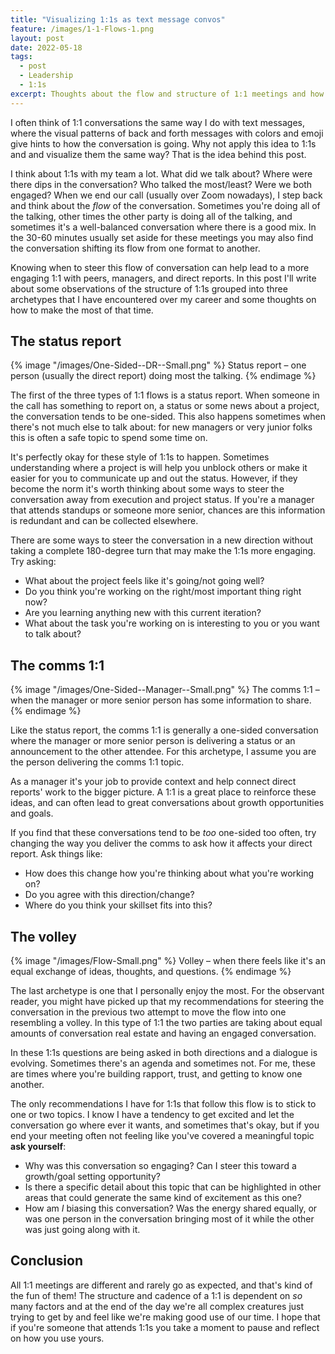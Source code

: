 ```yaml
---
title: "Visualizing 1:1s as text message convos"
feature: /images/1-1-Flows-1.png
layout: post
date: 2022-05-18
tags:
  - post
  - Leadership
  - 1:1s
excerpt: Thoughts about the flow and structure of 1:1 meetings and how you can make the most of them.
---
```


I often think of 1:1 conversations the same way I do with text messages, where the visual patterns of back and forth messages with colors and emoji give hints to how the conversation is going. Why not apply this idea to 1:1s and and visualize them the same way? That is the idea behind this post.

I think about 1:1s with my team a lot. What did we talk about? Where were there dips in the conversation? Who talked the most/least? Were we both engaged? When we end our call (usually over Zoom nowadays), I step back and think about the *flow* of the conversation. Sometimes you're doing all of the talking, other times the other party is doing all of the talking, and sometimes it's a well-balanced conversation where there is a good mix. In the 30-60 minutes usually set aside for these meetings you may also find the conversation shifting its flow from one format to another.

Knowing when to steer this flow of conversation can help lead to a more engaging 1:1 with peers, managers, and direct reports. In this post I'll write about some observations of the structure of 1:1s grouped into three archetypes that I have encountered over my career and some thoughts on how to make the most of that time.

## The status report

{% image "/images/One-Sided--DR--Small.png" %}
  Status report – one person (usually the direct report) doing most the talking.
{% endimage %}

The first of the three types of 1:1 flows is a status report. When someone in the call has something to report on, a status or some news about a project, the conversation tends to be one-sided. This also happens sometimes when there's not much else to talk about: for new managers or very junior folks this is often a safe topic to spend some time on.

It's perfectly okay for these style of 1:1s to happen. Sometimes understanding where a project is will help you unblock others or make it easier for you to communicate up and out the status. However, if they become the norm it's worth thinking about some ways to steer the conversation away from execution and project status. If you're a manager that attends standups or someone more senior, chances are this information is redundant and can be collected elsewhere.

There are some ways to steer the conversation in a new direction without taking a complete 180-degree turn that may make the 1:1s more engaging. Try asking:

- What about the project feels like it's going/not going well?
- Do you think you're working on the right/most important thing right now?
- Are you learning anything new with this current iteration?
- What about the task you're working on is interesting to you or you want to talk about?

## The comms 1:1

{% image "/images/One-Sided--Manager--Small.png" %}
  The comms 1:1 – when the manager or more senior person has some information to share.
{% endimage %}

Like the status report, the comms 1:1 is generally a one-sided conversation where the manager or more senior person is delivering a status or an announcement to the other attendee. For this archetype, I assume you are the person delivering the comms 1:1 topic.

As a manager it's your job to provide context and help connect direct reports' work to the bigger picture. A 1:1 is a great place to reinforce these ideas, and can often lead to great conversations about growth opportunities and goals.

If you find that these conversations tend to be *too* one-sided too often, try changing the way you deliver the comms to ask how it affects your direct report. Ask things like:

- How does this change how you're thinking about what you're working on?
- Do you agree with this direction/change?
- Where do you think your skillset fits into this?

## The volley

{% image "/images/Flow-Small.png" %}
  Volley – when there feels like it's an equal exchange of ideas, thoughts, and questions.
{% endimage %}

The last archetype is one that I personally enjoy the most. For the observant reader, you might have picked up that my recommendations for steering the conversation in the previous two attempt to move the flow into one resembling a volley. In this type of 1:1 the two parties are taking about equal amounts of conversation real estate and having an engaged conversation.

In these 1:1s questions are being asked in both directions and a dialogue is evolving. Sometimes there's an agenda and sometimes not. For me, these are times where you're building rapport, trust, and getting to know one another.

The only recommendations I have for 1:1s that follow this flow is to stick to one or two topics. I know I have a tendency to get excited and let the conversation go where ever it wants, and sometimes that's okay, but if you end your meeting often not feeling like you've covered a meaningful topic **ask yourself**:

- Why was this conversation so engaging? Can I steer this toward a growth/goal setting opportunity?
- Is there a specific detail about this topic that can be highlighted in other areas that could generate the same kind of excitement as this one?
- How am *I* biasing this conversation? Was the energy shared equally, or was one person in the conversation bringing most of it while the other was just going along with it.

## Conclusion

All 1:1 meetings are different and rarely go as expected, and that's kind of the fun of them! The structure and cadence of a 1:1 is dependent on *so* many factors and at the end of the day we're all complex creatures just trying to get by and feel like we're making good use of our time. I hope that if you're someone that attends 1:1s you take a moment to pause and reflect on how you use yours.
